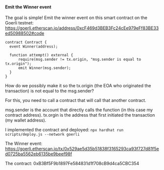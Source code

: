 #### Emit the Winner event

The goal is simple! Emit the winner event on this smart contract on the Goerli testnet: https://goerli.etherscan.io/address/0xcF469d3BEB3Fc24cEe979eFf83BE33ed50988502#code

```
contract Contract {
  event Winner(address);

  function attempt() external {
      require(msg.sender != tx.origin, "msg.sender is equal to tx.origin");
      emit Winner(msg.sender);
  }
}
```

How do we possibly make it so the tx.origin (the EOA who originated the transaction) is not equal to the msg.sender?

For this, you need to call a contract that will call that another contract.

msg.sender is the account that directly calls the function (in this case my contract address). tx.orgin is the address that first initiated the transaction (my wallet address).

I implemented the contract and deployed:
`` npx hardhat run scripts/deploy.js --network goerli ``

The Winner event:
https://goerli.etherscan.io/tx/0x529ae5d35b51838f3165293ca93f727d81f5ed0725ba5562eb6135be9beef98f

The contract:
0xB3Bf5F9b1897Fe584831d1f708cB9d4ca5CBC354
